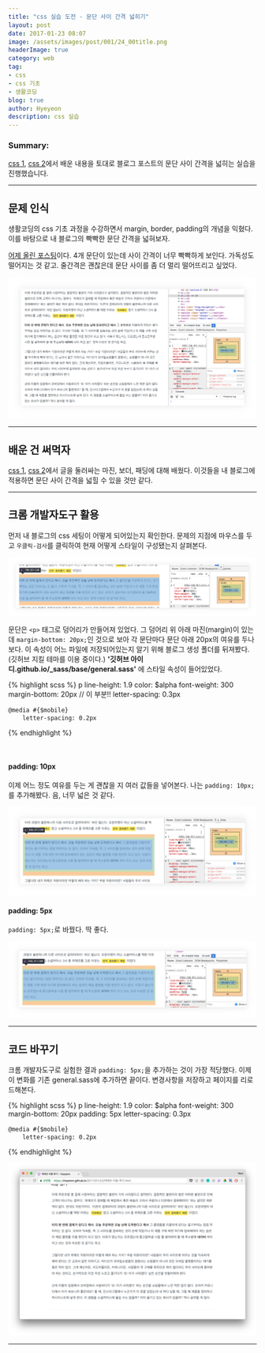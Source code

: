 ```yaml
---
title: "css 실습 도전 - 문단 사이 간격 넓히기"
layout: post
date: 2017-01-23 08:07
image: /assets/images/post/001/24_00title.png
headerImage: true
category: web
tag:
- css
- css 기초
- 생활코딩
blog: true
author: Hyeyeon
description: css 실습
---
```


### Summary:

[css 1](https://imyeonn.github.io/2017/01/19/css-%EA%B8%B0%EC%B4%88-%EC%A0%95%EB%A6%AC-(1)-css-%EA%B8%B0%EB%B3%B8-%EC%84%B8%ED%8C%85,-%EB%B0%95%EC%8A%A4%EB%AA%A8%EB%8D%B8,-margin,-padding.html), [css 2](https://imyeonn.github.io/2017/01/22/css-%EA%B8%B0%EC%B4%88-%EC%A0%95%EB%A6%AC-(2)-css-%EC%86%8D%EC%84%B1-%EC%88%98%EC%A0%95%ED%95%98%EB%8A%94-%EB%B0%A9%EB%B2%95-2%EA%B0%80%EC%A7%80.html)에서 배운 내용을 토대로 블로그 포스트의 문단 사이 간격을 넓히는 실습을 진행했습니다.

---

## 문제 인식

생활코딩의 css 기초 과정을 수강하면서 margin, border, padding의 개념을 익혔다. 이를 바탕으로 내 블로그의 빡빡한 문단 간격을 넓혀보자.

[어제 올린 포스팅](https://imyeonn.github.io/2017/01/22/%EC%9C%84%EB%A9%94%ED%94%84-%EC%9D%B4%EC%9A%A9-%ED%9B%84%EA%B8%B0.html)이다. 4개 문단이 있는데 사이 간격이 너무 빡빡하게 보인다. 가독성도 떨어지는 것 같고. 줄간격은 괜찮은데 문단 사이를 좀 더 멀리 떨어뜨리고 싶었다.

![pic1](/assets/images/post/001/24_01.png)

---

## 배운 건 써먹자

[css 1](https://imyeonn.github.io/2017/01/19/css-%EA%B8%B0%EC%B4%88-%EC%A0%95%EB%A6%AC-(1)-css-%EA%B8%B0%EB%B3%B8-%EC%84%B8%ED%8C%85,-%EB%B0%95%EC%8A%A4%EB%AA%A8%EB%8D%B8,-margin,-padding.html), [css 2](https://imyeonn.github.io/2017/01/22/css-%EA%B8%B0%EC%B4%88-%EC%A0%95%EB%A6%AC-(2)-css-%EC%86%8D%EC%84%B1-%EC%88%98%EC%A0%95%ED%95%98%EB%8A%94-%EB%B0%A9%EB%B2%95-2%EA%B0%80%EC%A7%80.html)에서 글을 둘러싸는 마진, 보더, 패딩에 대해 배웠다. 이것들을 내 블로그에 적용하면 문단 사이 간격을 넓힐 수 있을 것만 같다.

---

## 크롬 개발자도구 활용

먼저 내 블로그의 css 세팅이 어떻게 되어있는지 확인한다. 문제의 지점에 마우스를 두고 `우클릭-검사`를 클릭하여 현재 어떻게 스타일이 구성됐는지 살펴본다.

![pic2](/assets/images/post/001/24_02.png)

문단은 `<p>` 태그로 덩어리가 만들어져 있었다. 그 덩어리 위 아래 마진(margin)이 있는데 `margin-bottom: 20px;`인 것으로 보아 각 문단마다 문단 아래 20px의 여유를 두나 보다. 이 속성이 어느 파일에 저장되어있는지 알기 위해 블로그 생성 폴더를 뒤져봤다.(깃허브 지킬 테마를 이용 중이다.) **'깃허브 아이디.github.io/_sass/base/general.sass'** 에 스타일 속성이 들어있었다.

{% highlight scss %}
p
	line-height: 1.9
	color: $alpha
	font-weight: 300
	margin-bottom: 20px    // 이 부분!!
	letter-spacing: 0.3px

	@media #{$mobile}
		letter-spacing: 0.2px
{% endhighlight %}

<br>

#### padding: 10px

이제 어느 정도 여유를 두는 게 괜찮을 지 여러 값들을 넣어본다. 나는 `padding: 10px;`를 추가해봤다. 음, 너무 넓은 것 같다.

![pic3](/assets/images/post/001/24_03.png)

#### padding: 5px

`padding: 5px;`로 바꿨다. 딱 좋다.

![pic4](/assets/images/post/001/24_04.png)

---

## 코드 바꾸기

크롬 개발자도구로 실험한 결과 `padding: 5px;`을 추가하는 것이 가장 적당했다. 이제 이 변화를 기존 general.sass에 추가하면 끝이다. 변경사항을 저장하고 페이지를 리로드해본다.

{% highlight scss %}
p
	line-height: 1.9
	color: $alpha
	font-weight: 300
	margin-bottom: 20px
	padding: 5px
	letter-spacing: 0.3px

	@media #{$mobile}
		letter-spacing: 0.2px
{% endhighlight %}

![pic5](/assets/images/post/001/24_05.png)

---
